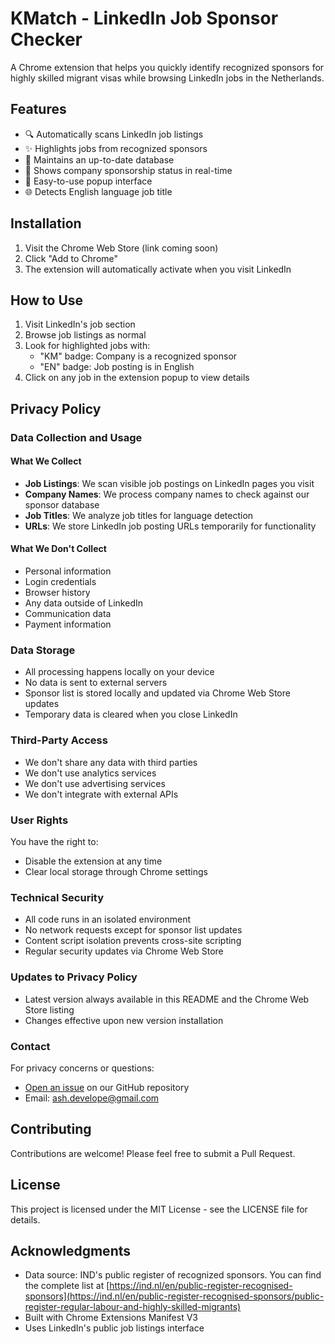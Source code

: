 # KMatch - LinkedIn Job Sponsor Checker

A Chrome extension that helps you quickly identify recognized sponsors for highly skilled migrant visas while browsing LinkedIn jobs in the Netherlands.

## Features

- 🔍 Automatically scans LinkedIn job listings
- ✨ Highlights jobs from recognized sponsors
- 🔄 Maintains an up-to-date database
- 🏢 Shows company sponsorship status in real-time
- 📱 Easy-to-use popup interface
- 🌐 Detects English language job title

## Installation

1. Visit the Chrome Web Store (link coming soon)
2. Click "Add to Chrome"
3. The extension will automatically activate when you visit LinkedIn

## How to Use

1. Visit LinkedIn's job section
2. Browse job listings as normal
3. Look for highlighted jobs with:
   - "KM" badge: Company is a recognized sponsor
   - "EN" badge: Job posting is in English
4. Click on any job in the extension popup to view details

## Privacy Policy

### Data Collection and Usage

#### What We Collect
- **Job Listings**: We scan visible job postings on LinkedIn pages you visit
- **Company Names**: We process company names to check against our sponsor database
- **Job Titles**: We analyze job titles for language detection
- **URLs**: We store LinkedIn job posting URLs temporarily for functionality

#### What We Don't Collect
- Personal information
- Login credentials
- Browser history
- Any data outside of LinkedIn
- Communication data
- Payment information

### Data Storage

- All processing happens locally on your device
- No data is sent to external servers
- Sponsor list is stored locally and updated via Chrome Web Store updates
- Temporary data is cleared when you close LinkedIn

### Third-Party Access

- We don't share any data with third parties
- We don't use analytics services
- We don't use advertising services
- We don't integrate with external APIs

### User Rights

You have the right to:
- Disable the extension at any time
- Clear local storage through Chrome settings

### Technical Security

- All code runs in an isolated environment
- No network requests except for sponsor list updates
- Content script isolation prevents cross-site scripting
- Regular security updates via Chrome Web Store

### Updates to Privacy Policy

- Latest version always available in this README and the Chrome Web Store listing
- Changes effective upon new version installation

### Contact

For privacy concerns or questions:
- [Open an issue](https://github.com/AshZLee/KMatch/issues) on our GitHub repository
- Email: ash.develope@gmail.com

## Contributing

Contributions are welcome! Please feel free to submit a Pull Request.

## License

This project is licensed under the MIT License - see the LICENSE file for details.

## Acknowledgments

- Data source: IND's public register of recognized sponsors. You can find the complete list at [https://ind.nl/en/public-register-recognised-sponsors](https://ind.nl/en/public-register-recognised-sponsors/public-register-regular-labour-and-highly-skilled-migrants)
- Built with Chrome Extensions Manifest V3
- Uses LinkedIn's public job listings interface
